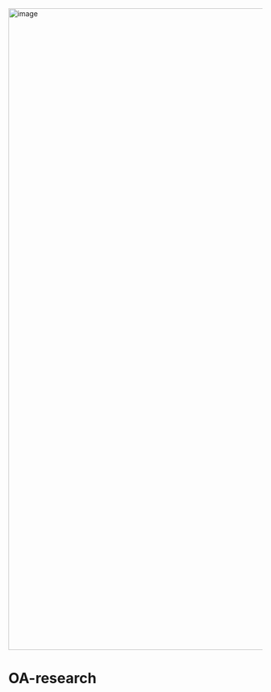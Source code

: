 <img width="1273" alt="image" src="https://github.com/RJEGR/OA-research/assets/24900266/e7f7c400-6cb0-4614-acf8-21b5f83bd125">

# OA-research
